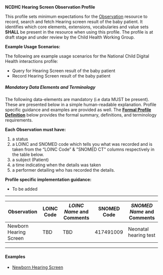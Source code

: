**NCDHC Hearing Screen Observation Profile**

This profile sets minimum expectations for the [Observation] resource to record, search and fetch Hearing screen result of the baby patient. It identifies which core elements, extensions, vocabularies and value sets **SHALL** be present in the resource when using this profile. The profile is at draft stage and under review by the Child Health Working Group. 

**Example Usage Scenarios:**

The following are example usage scenarios for the National Child Digital Health interactions
profile:

-   Query for Hearing Screen result of the baby patient
-   Record Hearing Screen result of the baby patient

##### Mandatory Data Elements and Terminology


The following data-elements are mandatory (i.e data MUST be present). These are presented below in a simple human-readable explanation. Profile specific guidance and examples are provided as well.  The [**Formal Profile Definition**](#profile) below provides the  formal summary, definitions, and  terminology requirements.  

**Each Observation must have:**

1.  a status  
1.  a LOINC and SNOMED code which tells you what was recorded and is taken from the “LOINC Code” & "SNOMED CT" columns respectively in the table below.
1.  a subject (Patient)
1.  a time indicating when the details was taken
1.	a performer detailing who has recorded the details.


**Profile specific implementation guidance:**

* To be added



---

<table class="grid">
  <thead>
    <tr>
      <th>Observation</th>
      <th>LOINC Code</th>
      <th><em>LOINC Name </em>and Comments</th>
	  <th>SNOMED Code</th>
      <th><em>SNOMED Name </em>and Comments</th>      
    </tr>
  </thead>
  <tbody>
    <tr>
      <td>Newborn Hearing Screen</td>
      <td>TBD</td>
      <td>TBD</td>
      <td>417491009</td>
	  <td>Neonatal hearing test</td>	  
    </tr>
    
  </tbody>
</table>

---


#### Examples

- [Newborn Hearing Screen](Observation-hearing-screen.html)

[Observation]: http://hl7.org/fhir/observation.html
[extensible]: http://hl7.org/fhir/terminologies.html#extensible
[General Guidance Section]: definitions.html
